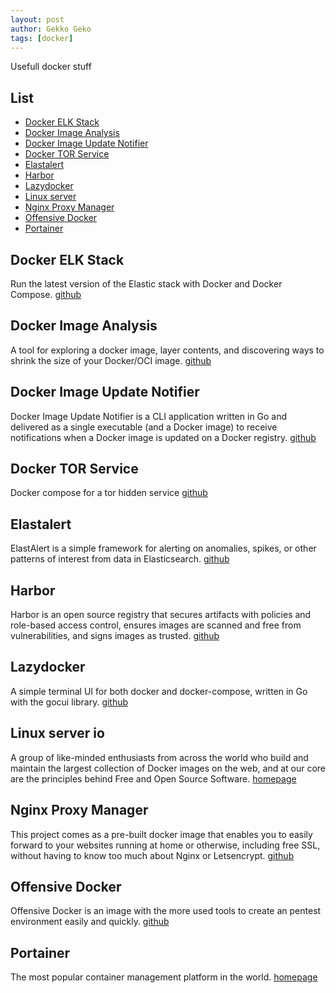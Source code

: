 ```yaml
---
layout: post
author: Gekko Geko
tags: [docker]
---
```


Usefull docker stuff

## List

  - [Docker ELK Stack](#Docker-ELK-Stack)
  - [Docker Image Analysis](#Docker-Image-Analysis)
  - [Docker Image Update Notifier](#Docker-Image-Update-Notifier)
  - [Docker TOR Service](#Docker-TOR-Service)
  - [Elastalert](#Elastalert)
  - [Harbor](#Harbor)
  - [Lazydocker](#Lazydocker)
  - [Linux server](#Linux-server)
  - [Nginx Proxy Manager](#Nginx-Proxy-Manager)
  - [Offensive Docker](#Offensive-Docker)
  - [Portainer](#Portainer)

## Docker ELK Stack

Run the latest version of the Elastic stack with Docker and Docker Compose.
[github](https://github.com/deviantony/docker-elk/tree/tls)

## Docker Image Analysis

A tool for exploring a docker image, layer contents, and discovering ways to shrink the size of your Docker/OCI image.
[github](https://github.com/wagoodman/dive)

## Docker Image Update Notifier

Docker Image Update Notifier is a CLI application written in Go and delivered as a single executable (and a Docker image) to receive notifications when a Docker image is updated on a Docker registry.
[github](https://github.com/crazy-max/diun)

## Docker TOR Service

Docker compose for a tor hidden service
[github](https://github.com/cmehay/docker-tor-hidden-service)

## Elastalert

ElastAlert is a simple framework for alerting on anomalies, spikes, or other patterns of interest from data in Elasticsearch.
[github](https://github.com/jertel/elastalert2)

## Harbor

Harbor is an open source registry that secures artifacts with policies and role-based access control, ensures images are scanned and free from vulnerabilities, and signs images as trusted.
[github](https://github.com/goharbor/harbor)

## Lazydocker

A simple terminal UI for both docker and docker-compose, written in Go with the gocui library.
[github](https://github.com/jesseduffield/lazydocker)

## Linux server io

A group of like-minded enthusiasts from across the world who build and maintain the largest collection of Docker images on the web, and at our core are the principles behind Free and Open Source Software. 
[homepage](https://www.linuxserver.io/)

## Nginx Proxy Manager

This project comes as a pre-built docker image that enables you to easily forward to your websites running at home or otherwise, including free SSL, without having to know too much about Nginx or Letsencrypt.
[github](https://nginxproxymanager.com/)

## Offensive Docker

Offensive Docker is an image with the more used tools to create an pentest environment easily and quickly.
[github](https://github.com/aaaguirrep/offensive-docker)

## Portainer

The most popular container management platform in the world.
[homepage](https://www.portainer.io/)

